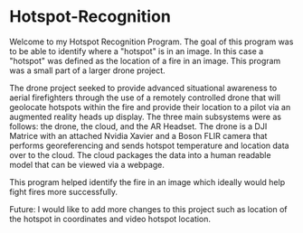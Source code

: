 # Hotspot-Recognition

Welcome to my Hotspot Recognition Program. The goal of this program was to be able to identify where a "hotspot" is in an image. In this case a "hotspot" was defined as the location of a fire in an image. This program was a small part of a larger drone project. 

The drone project seeked to provide advanced situational awareness to aerial firefighters through the use of a remotely controlled drone that will geolocate hotspots within the fire and provide their location to a pilot via an augmented reality heads up display. The three main subsystems were as follows: the drone, the cloud, and the AR Headset. The drone is a DJI Matrice with an attached Nvidia Xavier and a Boson FLIR camera that performs georeferencing and sends hotspot temperature and location data over to the cloud. The cloud packages the data into a human readable model that can be viewed via a webpage.

This program helped identify the fire in an image which ideally would help fight fires more successfully.

Future: I would like to add more changes to this project such as location of the hotspot in coordinates and video hotspot location. 


